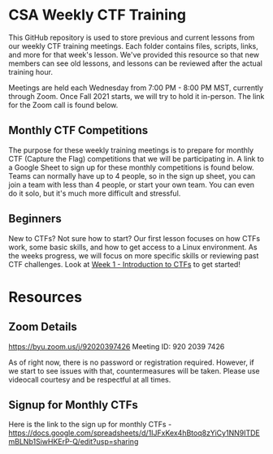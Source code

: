 # CSA Weekly CTF Training
This GitHub repository is used to store previous and current lessons from our weekly CTF training meetings. Each folder contains files, scripts, links, and more for that week's lesson. We've provided this resource so that new members can see old lessons, and lessons can be reviewed after the actual training hour. 

Meetings are held each Wednesday from 7:00 PM - 8:00 PM MST, currently through Zoom. Once Fall 2021 starts, we will try to hold it in-person. The link for the Zoom call is found below.

## Monthly CTF Competitions
The purpose for these weekly training meetings is to prepare for monthly CTF (Capture the Flag) competitions that we will be participating in. A link to a Google Sheet to sign up for these monthly competitions is found below. Teams can normally have up to 4 people, so in the sign up sheet, you can join a team with less than 4 people, or start your own team. You can even do it solo, but it's much more difficult and stressful. 

## Beginners
New to CTFs? Not sure how to start? Our first lesson focuses on how CTFs work, some basic skills, and how to get access to a Linux environment. As the weeks progress, we will focus on more specific skills or reviewing past CTF challenges. Look at [Week 1 - Introduction to CTFs](tree/main/Lesson%201%20-%20Introduction%20to%20CTFs) to get started!

# Resources
## Zoom Details
https://byu.zoom.us/j/92020397426
Meeting ID: 920 2039 7426

As of right now, there is no password or registration required. However, if we start to see issues with that, countermeasures will be taken. Please use videocall courtesy and be respectful at all times.

## Signup for Monthly CTFs
Here is the link to the sign up for monthly CTFs - https://docs.google.com/spreadsheets/d/1IJFxKex4hBtoq8zYiCy1NN9ITDEmBLNb1SiwHKErP-Q/edit?usp=sharing